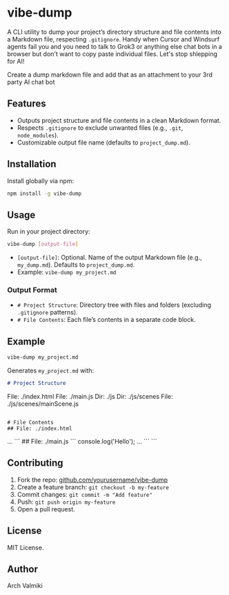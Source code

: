 # vibe-dump

A CLI utility to dump your project’s directory structure and file contents into a Markdown file, respecting `.gitignore`. Handy when Cursor and Windsurf agents fail you and you need to talk to Grok3 or anything else chat bots in a browser but don't want to copy paste individual files. Let's stop shlepping for AI!

Create a dump markdown file and add that as an attachment to your 3rd party AI chat bot

## Features
- Outputs project structure and file contents in a clean Markdown format.
- Respects `.gitignore` to exclude unwanted files (e.g., `.git`, `node_modules`).
- Customizable output file name (defaults to `project_dump.md`).

## Installation
Install globally via npm:  
```bash
npm install -g vibe-dump
```

## Usage
Run in your project directory:  
```bash
vibe-dump [output-file]
```
- `[output-file]`: Optional. Name of the output Markdown file (e.g., `my_dump.md`). Defaults to `project_dump.md`.  
- Example: `vibe-dump my_project.md`

### Output Format
- `# Project Structure`: Directory tree with files and folders (excluding `.gitignore` patterns).  
- `# File Contents`: Each file’s contents in a separate code block.

## Example
```bash
vibe-dump my_project.md
```
Generates `my_project.md` with:  
```markdown
# Project Structure
```
File: ./index.html
File: ./main.js
Dir: ./js
  Dir: ./js/scenes
    File: ./js/scenes/mainScene.js
```

# File Contents
## File: ./index.html
```
<!DOCTYPE html>
<html>
...
```
## File: ./main.js
```
console.log('Hello');
...
```
```

## Contributing
1. Fork the repo: [github.com/yourusername/vibe-dump](https://github.com/yourusername/vibe-dump)  
2. Create a feature branch: `git checkout -b my-feature`  
3. Commit changes: `git commit -m "Add feature"`  
4. Push: `git push origin my-feature`  
5. Open a pull request.

## License
MIT License.

## Author
Arch Valmiki